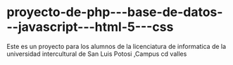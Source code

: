# proyecto-de-php---base-de-datos---javascript---html-5---css
Este es un proyecto para los alumnos de la licenciatura de informatica de la universidad intercultural de San Luis Potosi ,Campus cd valles
